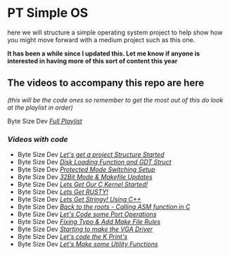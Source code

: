 # PT Simple OS
here we will structure a simple operating system project to help show how you might move forward with a medium project such as this one.

**It has been a while since I updated this. Let me know if anyone is interested in having more of this sort of content this year**

## The videos to accompany this repo are here 
*(this will be the code ones so remember to get the most out of this do look at the playlist in order)*

Byte Size Dev [*Full Playlist*](https://www.youtube.com/playlist?list=PLrljgCnExy8cnwPKDYSbvBrhvniGFq6Fr)

### *Videos with code*
- Byte Size Dev [*Let's get a project Structure Started*](https://youtu.be/9eFbyIAFBXQ) 
- Byte Size Dev [*Disk Loading Function and GDT Struct*](https://youtu.be/Bn9K8LX2r-Q) 
- Byte Size Dev [*Protected Mode Switching Setup*](https://youtu.be/jl61op-snfw) 
- Byte Size Dev [*32Bit Mode & Makefile Updates*](https://youtu.be/-IN4jD67weo) 
- Byte Size Dev [*Lets Get Our C Kernel Started!*](https://youtu.be/cN26L6bPjhg) 
- Byte Size Dev [*Lets Get RUSTY!*](https://youtu.be/QG2_fVJYx44) 
- Byte Size Dev [*Lets Get Stringy! Using C++*](https://youtu.be/TCK6Cewg3S4) 
- Byte Size Dev [*Back to the roots - Calling ASM function in C*](https://youtu.be/sqtQcBZ8QDw)
- Byte Size Dev [*Let's Code some Port Operations*](https://youtu.be/tI9wQXdMBck)
- Byte Size Dev [*Fixing Typo & Add Make File Rules*](https://youtu.be/OSSdmJiAA6E)
- Byte Size Dev [*Starting to make the VGA Driver*](https://youtu.be/KK0hvEQ8Fo0)
- Byte Size Dev [*Let's code the K Print's*](https://youtu.be/vtlTsfzHG8E)
- Byte Size Dev [*Let's Make some Utility Functions*](https://youtu.be/y6__xuNz0NI)
